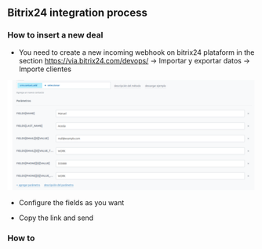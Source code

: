 ## Bitrix24 integration process

### How to insert a new deal

- You need to create a new incoming webhook on bitrix24 plataform in the section https://via.bitrix24.com/devops/ -> Importar y exportar datos -> Importe clientes 

![alt text](image.png)

- Configure the fields as you want

- Copy the link and send


### How to 